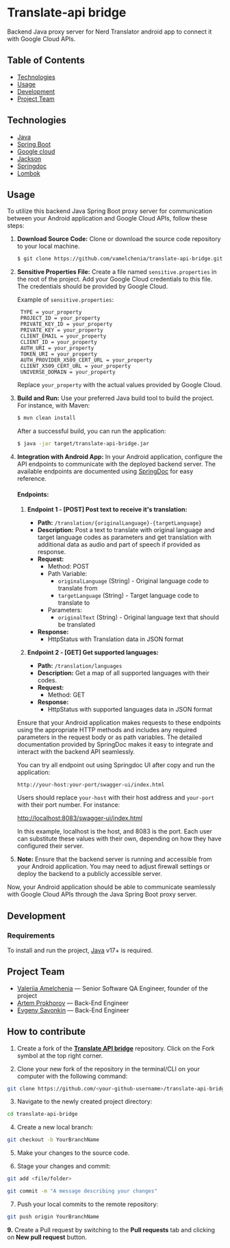 # Translate-api bridge
Backend Java proxy server for Nerd Translator android app to connect it with Google Cloud APIs. 

## Table of Contents
- [Technologies](#technologies)
- [Usage](#usage)
- [Development](#development)
- [Project Team](#project-team)

## Technologies
- [Java](https://java.com/)
- [Spring Boot](https://spring.io/projects/spring-boot/)
- [Google cloud](https://cloud.google.com/)
- [Jackson](https://github.com/FasterXML/jackson)
- [Springdoc](https://springdoc.org/)
- [Lombok](https://projectlombok.org/)

## Usage
To utilize this backend Java Spring Boot proxy server for communication between your Android application and Google Cloud APIs, follow these steps:

1. **Download Source Code:**
   Clone or download the source code repository to your local machine.

   ```bash
   $ git clone https://github.com/vamelchenia/translate-api-bridge.git
   ```

2. **Sensitive Properties File:**
   Create a file named `sensitive.properties` in the root of the project. Add your Google Cloud credentials to this file. The credentials should be provided by Google Cloud.

   Example of `sensitive.properties`:

   ```properties
    TYPE = your_property
    PROJECT_ID = your_property
    PRIVATE_KEY_ID = your_property
    PRIVATE_KEY = your_property
    CLIENT_EMAIL = your_property
    CLIENT_ID = your_property
    AUTH_URI = your_property
    TOKEN_URI = your_property
    AUTH_PROVIDER_X509_CERT_URL = your_property
    CLIENT_X509_CERT_URL = your_property
    UNIVERSE_DOMAIN = your_property
   ```

   Replace `your_property` with the actual values provided by Google Cloud.  

3. **Build and Run:**
   Use your preferred Java build tool to build the project. For instance, with Maven:

   ```bash
   $ mvn clean install
   ```

   After a successful build, you can run the application:

   ```bash
   $ java -jar target/translate-api-bridge.jar
   ```

4. **Integration with Android App:**
    In your Android application, configure the API endpoints to communicate with the deployed backend server. The available endpoints are documented using [SpringDoc](https://springdoc.org/) for easy reference.

    #### Endpoints:

   1. **Endpoint 1 - [POST] Post text to receive it's translation:**
       - **Path:** `/translation/{originalLanguage}-{targetLanguage}`
       - **Description:** Post a text to translate with original language and target language codes as parameters and get translation with additional data as audio and part of speech if provided as response.
       - **Request:**
           - Method: POST
           - Path Variable:
               - `originalLanguage` (String) - Original language code to translate from
               - `targetLanguage` (String) - Target language code to translate to
           - Parameters:
               - `originalText` (String) - Original language text that should be translated
       - **Response:**
           - HttpStatus with Translation data in JSON format

   2. **Endpoint 2 - [GET] Get supported languages:**
       - **Path:** `/translation/languages`
       - **Description:** Get a map of all supported languages with their codes.
       - **Request:**
           - Method: GET
       - **Response:**
           - HttpStatus with supported languages data in JSON format

    Ensure that your Android application makes requests to these endpoints using the appropriate HTTP methods and includes any required parameters in the request body or as path variables. The detailed documentation provided by SpringDoc makes it easy to integrate and interact with the backend API seamlessly.
    
    You can try all endpoint out using Springdoc UI after copy and run the application:

   ```
   http://your-host:your-port/swagger-ui/index.html
   ``` 
   Users should replace ``your-host`` with their host address and ``your-port`` with their port number. For instance:

    <http://localhost:8083/swagger-ui/index.html>

    In this example, localhost is the host, and 8083 is the port. Each user can substitute these values with their own, depending on how they have configured their server.  
5. **Note:** Ensure that the backend server is running and accessible from your Android application. You may need to adjust firewall settings or deploy the backend to a publicly accessible server.

Now, your Android application should be able to communicate seamlessly with Google Cloud APIs through the Java Spring Boot proxy server.

## Development

### Requirements
To install and run the project, [Java](https://java.com/) v17+ is required.

## Project Team

- [Valeriia Amelchenia](https://github.com/vamelchenia) — Senior Software QA Engineer, founder of the project
- [Artem Prokhorov](https://github.com/Electron3D) — Back-End Engineer
- [Evgeny Savonkin](https://github.com/evgenysavonkin) — Back-End Engineer

## How to contribute

1. Create a fork of the [**Translate API bridge**](https://github.com/vamelchenia/translate-api-bridge) repository. Click on the Fork symbol at the top right corner.

2. Clone your new fork of the repository in the terminal/CLI on your computer with the following command:

```bash
git clone https://github.com/<your-github-username>/translate-api-bridge.git
```

3. Navigate to the newly created project directory:

```bash
cd translate-api-bridge
```

4. Create a new local branch:

```bash
git checkout -b YourBranchName
```

5. Make your changes to the source code.

6. Stage your changes and commit:
```bash
git add <file/folder>
```

```bash
git commit -m "A message describing your changes"
```

7. Push your local commits to the remote repository:

```bash
git push origin YourBranchName
```

**9.** Create a Pull request by switching to the **Pull requests** tab and clicking on **New pull request** button.
